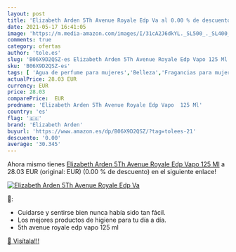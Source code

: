 ```yaml
---
layout: post
title: 'Elizabeth Arden 5Th Avenue Royale Edp Va al 0.00 % de descuento'
date: 2021-05-17 16:41:05
image: 'https://m.media-amazon.com/images/I/31cA2J6dkYL._SL500_._SL400_.jpg'
comments: true
category: ofertas
author: 'tole.es'
slug: 'B06X9D2QSZ-es Elizabeth Arden 5Th Avenue Royale Edp Vapo 125 Ml'
sku: 'B06X9D2QSZ-es'
tags: [ 'Agua de perfume para mujeres','Belleza','Fragancias para mujeres','Perfumes y fragancias','arden','elizabeth','elizabeth arden', ]
actualPrice: 28.03 EUR
currency: EUR
price: 28.03
comparePrice:  EUR
prodname: 'Elizabeth Arden 5Th Avenue Royale Edp Vapo  125 Ml'
country: 'es'
flag: '🇪🇸'
brand: 'Elizabeth Arden'
buyurl: 'https://www.amazon.es/dp/B06X9D2QSZ/?tag=tolees-21'
descuento: '0.00'
average: '30.345'
---
```


Ahora mismo tienes [Elizabeth Arden 5Th Avenue Royale Edp Vapo  125 Ml](https://www.amazon.es/dp/B06X9D2QSZ/?tag=tolees-21) a 28.03 EUR (original:  EUR) (0.00 %  de descuento) en el siguiente enlace!

[![Elizabeth Arden 5Th Avenue Royale Edp Va](https://m.media-amazon.com/images/I/31cA2J6dkYL._SL500_._SL400_.jpg)](https://www.amazon.es/dp/B06X9D2QSZ/?tag=tolees-21)

🔎:

- Cuidarse y sentirse bien nunca había sido tan fácil.
- Los mejores productos de higiene para tu día a día.
- 5th avenue royale edp vapo 125 ml

[🛒 Visítala!!!](https://www.amazon.es/dp/B06X9D2QSZ/?tag=tolees-21)
